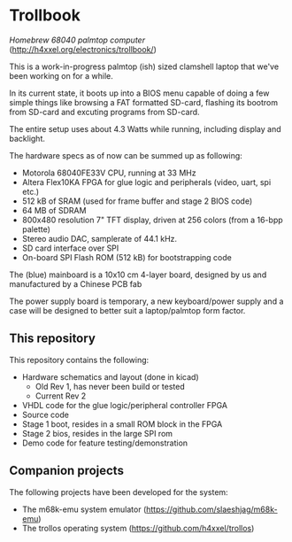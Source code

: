 # Trollbook
*Homebrew 68040 palmtop computer* (http://h4xxel.org/electronics/trollbook/)

This is a work-in-progress palmtop (ish) sized clamshell laptop that we've been
working on for a while.

In its current state, it boots up into a BIOS menu capable of doing
a few simple things like browsing a FAT formatted SD-card, flashing its bootrom
from SD-card and excuting programs from SD-card.

The entire setup uses about 4.3 Watts while running, including
display and backlight.

The hardware specs as of now can be summed up as following:

 - Motorola 68040FE33V CPU, running at 33 MHz
 - Altera Flex10KA FPGA for glue logic and peripherals (video, uart, spi etc.)
 - 512 kB of SRAM (used for frame buffer and stage 2 BIOS code)
 - 64 MB of SDRAM
 - 800x480 resolution 7" TFT display, driven at 256 colors (from a 16-bpp palette)
 - Stereo audio DAC, samplerate of 44.1 kHz.
 - SD card interface over SPI
 - On-board SPI Flash ROM (512 kB) for bootstrapping code

The (blue) mainboard is a 10x10 cm 4-layer board, designed by us and manufactured by a Chinese PCB fab

The power supply board is temporary, a new keyboard/power supply and a case will be designed to better suit a laptop/palmtop form factor.

## This repository
This repository contains the following:
 - Hardware schematics and layout (done in kicad)
   - Old Rev 1, has never been build or tested
   - Current Rev 2
 - VHDL code for the glue logic/peripheral controller FPGA
 - Source code
  - Stage 1 boot, resides in a small ROM block in the FPGA
  - Stage 2 bios, resides in the large SPI rom
  - Demo code for feature testing/demonstration

## Companion projects
The following projects have been developed for the system:
 - The m68k-emu system emulator (https://github.com/slaeshjag/m68k-emu)
 - The trollos operating system (https://github.com/h4xxel/trollos)
